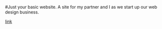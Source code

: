 #Just your basic website.
A site for my partner and I as we start up our web design business.

[link](https://jesicaclark21.github.io/unicorn-genesis/)
